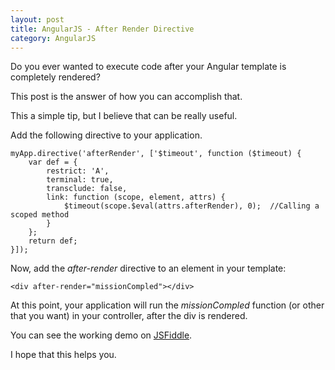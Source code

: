 ```yaml
---
layout: post
title: AngularJS - After Render Directive
category: AngularJS
---
```


Do you ever wanted to execute code after your Angular template is completely rendered?

This post is the answer of how you can accomplish that.

This a simple tip, but I believe that can be really useful.

<!--excerpt-->

Add the following directive to your application.

    myApp.directive('afterRender', ['$timeout', function ($timeout) {
        var def = {
            restrict: 'A',
            terminal: true,
            transclude: false,
            link: function (scope, element, attrs) {
                $timeout(scope.$eval(attrs.afterRender), 0);  //Calling a scoped method
            }
        };
        return def;
    }]);



Now, add the *after-render* directive to an element in your template:

    <div after-render="missionCompled"></div>

At this point, your application will run the *missionCompled* function (or other that you want) in your controller, after the div is rendered.

You can see the working demo on [JSFiddle](https://jsfiddle.net/gsferreira/h53okjtu/).

I hope that this helps you.
